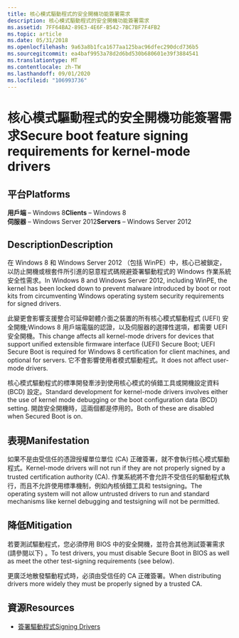 ```yaml
---
title: 核心模式驅動程式的安全開機功能簽署需求
description: 核心模式驅動程式的安全開機功能簽署需求
ms.assetid: 7FF64BA2-89E3-4E6F-B542-7BC7BF7F4FB2
ms.topic: article
ms.date: 05/31/2018
ms.openlocfilehash: 9a63a8b1fca1677aa125bac96dfec290dcd736b5
ms.sourcegitcommit: ea4baf9953a78d2d6bd530b680601e39f3884541
ms.translationtype: MT
ms.contentlocale: zh-TW
ms.lasthandoff: 09/01/2020
ms.locfileid: "106993736"
---
```

# <a name="secure-boot-feature-signing-requirements-for-kernel-mode-drivers"></a><span data-ttu-id="64776-103">核心模式驅動程式的安全開機功能簽署需求</span><span class="sxs-lookup"><span data-stu-id="64776-103">Secure boot feature signing requirements for kernel-mode drivers</span></span>

## <a name="platforms"></a><span data-ttu-id="64776-104">平台</span><span class="sxs-lookup"><span data-stu-id="64776-104">Platforms</span></span>

<span data-ttu-id="64776-105">**用戶端** – Windows 8</span><span class="sxs-lookup"><span data-stu-id="64776-105">**Clients** – Windows 8</span></span>  
<span data-ttu-id="64776-106">**伺服器** – Windows Server 2012</span><span class="sxs-lookup"><span data-stu-id="64776-106">**Servers** – Windows Server 2012</span></span>  


## <a name="description"></a><span data-ttu-id="64776-107">Description</span><span class="sxs-lookup"><span data-stu-id="64776-107">Description</span></span>

<span data-ttu-id="64776-108">在 Windows 8 和 Windows Server 2012 （包括 WinPE）中，核心已被鎖定，以防止開機或根套件所引進的惡意程式碼規避簽署驅動程式的 Windows 作業系統安全性需求。</span><span class="sxs-lookup"><span data-stu-id="64776-108">In Windows 8 and Windows Server 2012, including WinPE, the kernel has been locked down to prevent malware introduced by boot or root kits from circumventing Windows operating system security requirements for signed drivers.</span></span>

<span data-ttu-id="64776-109">此變更會影響支援整合可延伸韌體介面之裝置的所有核心模式驅動程式 (UEFI) 安全開機;Windows 8 用戶端電腦的認證，以及伺服器的選擇性選項，都需要 UEFI 安全開機。</span><span class="sxs-lookup"><span data-stu-id="64776-109">This change affects all kernel-mode drivers for devices that support unified extensible firmware interface (UEFI) Secure Boot; UEFI Secure Boot is required for Windows 8 certification for client machines, and optional for servers.</span></span> <span data-ttu-id="64776-110">它不會影響使用者模式驅動程式。</span><span class="sxs-lookup"><span data-stu-id="64776-110">It does not affect user-mode drivers.</span></span>

<span data-ttu-id="64776-111">核心模式驅動程式的標準開發牽涉到使用核心模式的偵錯工具或開機設定資料 (BCD) <testsigning> 設定。</span><span class="sxs-lookup"><span data-stu-id="64776-111">Standard development for kernel-mode drivers involves either the use of kernel mode debugging or the boot configuration data (BCD) <testsigning> setting.</span></span> <span data-ttu-id="64776-112">開啟安全開機時，這兩個都是停用的。</span><span class="sxs-lookup"><span data-stu-id="64776-112">Both of these are disabled when Secured Boot is on.</span></span>

## <a name="manifestation"></a><span data-ttu-id="64776-113">表現</span><span class="sxs-lookup"><span data-stu-id="64776-113">Manifestation</span></span>

<span data-ttu-id="64776-114">如果不是由受信任的憑證授權單位單位 (CA) 正確簽署，就不會執行核心模式驅動程式。</span><span class="sxs-lookup"><span data-stu-id="64776-114">Kernel-mode drivers will not run if they are not properly signed by a trusted certification authority (CA).</span></span> <span data-ttu-id="64776-115">作業系統將不會允許不受信任的驅動程式執行，而且不允許使用標準機制，例如內核偵錯工具和 testsigning。</span><span class="sxs-lookup"><span data-stu-id="64776-115">The operating system will not allow untrusted drivers to run and standard mechanisms like kernel debugging and testsigning will not be permitted.</span></span>

## <a name="mitigation"></a><span data-ttu-id="64776-116">降低</span><span class="sxs-lookup"><span data-stu-id="64776-116">Mitigation</span></span>

<span data-ttu-id="64776-117">若要測試驅動程式，您必須停用 BIOS 中的安全開機，並符合其他測試簽署需求 (請參閱以下) 。</span><span class="sxs-lookup"><span data-stu-id="64776-117">To test drivers, you must disable Secure Boot in BIOS as well as meet the other test-signing requirements (see below).</span></span>

<span data-ttu-id="64776-118">更廣泛地散發驅動程式時，必須由受信任的 CA 正確簽署。</span><span class="sxs-lookup"><span data-stu-id="64776-118">When distributing drivers more widely they must be properly signed by a trusted CA.</span></span>

## <a name="resources"></a><span data-ttu-id="64776-119">資源</span><span class="sxs-lookup"><span data-stu-id="64776-119">Resources</span></span>

-   <span data-ttu-id="64776-120">[簽署驅動程式](/previous-versions/windows/hardware/design/dn653563(v=vs.85))</span><span class="sxs-lookup"><span data-stu-id="64776-120">[Signing Drivers](/previous-versions/windows/hardware/design/dn653563(v=vs.85))</span></span>

 

 